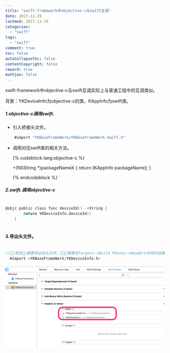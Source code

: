 ```yaml
---
title: "swift-framework中objective-c与swift互调"
date: 2017-12-29
lastmod: 2017-12-29
categories:
  - "swift"
tags:
  - "swift"
comment: true
toc: false
autoCollapseToc: false
contentCopyright: false
reward: true
mathjax: false
---
```


swift-framework中objective-c与swift互调实际上与普通工程中的互调类似。


背景：YKDeviceInfo为objective-c的类，KAppInfo为swift类。

##### 1.objective-c调用swift.
* 引入桥接头文件。

```objective-c
    #import "YKBaseFrameWork/YKBaseFrameWork-Swift.h"

```

* 调用对应swift类的相关方法。
 
 	{% codeblock lang:objective-c %} 
 
	+(NSString *)packageNameX {
   	 return [KAppInfo packageName];
	 }

	{% endcodeblock %}
`

##### 2.swift.调用objective-c
``` objective-c

@objc public class func deviceId() ->String {
        return YKDeviceInfo.deviceId()
    }
    
```

#### 3.导出头文件。
``` objective-c

//添加需要导出的头文件，需要在targets->Build Phases->Headers中同时设置。
  #import <YKBaseFrameWork/YKDeviceInfo.h>

```

![image](/images/post/2017-12-29-swift-frameworkzhong-objective-cyu-swifthu-diao/header_file_setting.png) 

